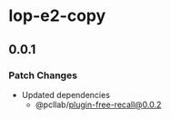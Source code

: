 # lop-e2-copy

## 0.0.1

### Patch Changes

- Updated dependencies
  - @pcllab/plugin-free-recall@0.0.2
